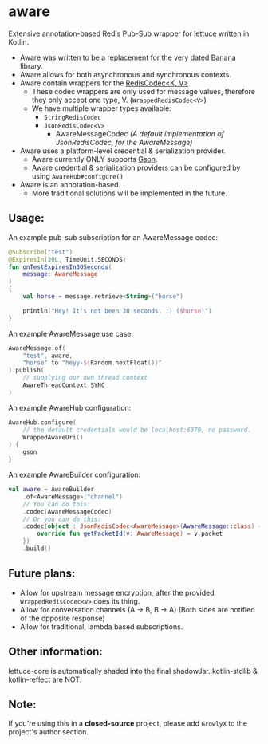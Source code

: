 # aware
Extensive annotation-based Redis Pub-Sub wrapper for [lettuce](https://lettuce.io) written in Kotlin.
 - Aware was written to be a replacement for the very dated [Banana](https://github.com/growlyx/banana) library.
 - Aware allows for both asynchronous and synchronous contexts.
 - Aware contain wrappers for the [RedisCodec<K, V>](https://lettuce.io/core/release/api/io/lettuce/core/codec/RedisCodec.html).
   * These codec wrappers are only used for message values, therefore they only accept one type, V. (`WrappedRedisCodec<V>`)
   * We have multiple wrapper types available:
     - `StringRedisCodec`
     - `JsonRedisCodec<V>`
       * AwareMessageCodec *(A default implementation of JsonRedisCodec, for the AwareMessage)*
 - Aware uses a platform-level credential & serialization provider.
   * Aware currently ONLY supports [Gson](https://github.com/google/gson).
   * Aware credential & serialization providers can be configured by using `AwareHub#configure()`
 - Aware is an annotation-based.
   * More traditional solutions will be implemented in the future.

## Usage:
An example pub-sub subscription for an AwareMessage codec:
```kt
@Subscribe("test")
@ExpiresIn(30L, TimeUnit.SECONDS)
fun onTestExpiresIn30Seconds(
    message: AwareMessage
)
{
    val horse = message.retrieve<String>("horse")

    println("Hey! It's not been 30 seconds. :) ($horse)")
}
```

An example AwareMessage use case:
```kt
AwareMessage.of(
    "test", aware,
    "horse" to "heyy-${Random.nextFloat()}"
).publish(
    // supplying our own thread context
    AwareThreadContext.SYNC
)
```

An example AwareHub configuration:
```kt
AwareHub.configure(
    // the default credentials would be localhost:6379, no password.
    WrappedAwareUri() 
) {
    gson
}
```

An example AwareBuilder configuration:
```kt
val aware = AwareBuilder
    .of<AwareMessage>("channel")
    // You can do this:
    .codec(AwareMessageCodec)
    // Or you can do this:
    .codec(object : JsonRedisCodec<AwareMessage>(AwareMessage::class) {
        override fun getPacketId(v: AwareMessage) = v.packet
    })
    .build()
```

## Future plans:
 - Allow for upstream message encryption, after the provided `WrappedRedisCodec<V>` does its thing.
 - Allow for conversation channels (A -> B, B -> A) (Both sides are notified of the opposite response)
 - Allow for traditional, lambda based subscriptions.
 
## Other information:
lettuce-core is automatically shaded into the final shadowJar. kotlin-stdlib & kotlin-reflect are NOT.

## Note:
If you're using this in a **closed-source** project, please add `GrowlyX` to the project's author section.
